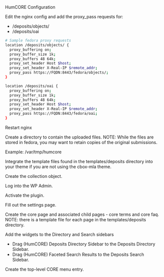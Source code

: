 HumCORE Configuration

Edit the nginx config and add the proxy_pass requests for:
- /deposits/objects/
- /deposits/oai

```sh
# Sample fedora proxy requests
location /deposits/objects/ {
  proxy_buffering on;
  proxy_buffer_size 1k;
  proxy_buffers 48 64k;
  proxy_set_header Host $host;
  proxy_set_header X-Real-IP $remote_addr;
  proxy_pass https://FQDN:8443/fedora/objects/;
}

location /deposits/oai {
  proxy_buffering on;
  proxy_buffer_size 1k;
  proxy_buffers 48 64k;
  proxy_set_header Host $host;
  proxy_set_header X-Real-IP $remote_addr;
  proxy_pass https://FQDN:8443/fedora/oai;
}
```
Restart nginx

Create a directory to contain the uploaded files. NOTE: While the files are stored in fedora, you may want to retain copies of the original submissions.

Example: /var/tmp/humcore

Integrate the template files found in the templates/deposits directory into your theme if you are not using the cbox-mla theme.

Create the collection object.

Log into the WP Admin.

Activate the plugin.

Fill out the settings page.

Create the core page and associated child pages - core terms and core faq. NOTE: there is a template file for each page in the templates/deposits directory.

Add the widgets to the Directory and Search sidebars

- Drag (HumCORE) Deposits Directory Sidebar to the Deposits Directory Sidebar.
- Drag (HumCORE) Faceted Search Results to the Deposits Search Sidebar.

Create the top-level CORE menu entry.

